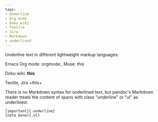```yaml
---
tags:
- Underline
- Org mode
- Doku wiki
- Textile
- Jira
- Markdown
- underlined
---
```


Underline text in different lightweight markup languages:

Emacs Org mode :orgmode:, Muse: *this*

Doku wiki: **this**

Textile, Jira +this+

There is no Markdown syntax for underlined text, but pandoc's Markdown
reader treats the content of spans with class "underline" or "ul" as
underlined:

    [important]{.underline}
    [nota bene]{.ul}
